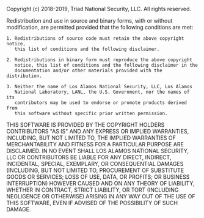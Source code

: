 Copyright (c) 2018-2019, Triad National Security, LLC. All rights reserved.
  
Redistribution and use in source and binary forms, with or
without modification, are permitted provided that the following conditions
are met:

    1. Redistributions of source code must retain the above copyright notice, 
       this list of conditions and the following disclaimer.

    2. Redistributions in binary form must reproduce the above copyright
       notice, this list of conditions and the following disclaimer in the
       documentation and/or other materials provided with the distribution.

    3. Neither the name of Los Alamos National Security, LLC, Los Alamos
       National Laboratory, LANL, the U.S. Government, nor the names of its
       contributors may be used to endorse or promote products derived from 
       this software without specific prior written permission.
    
THIS SOFTWARE IS PROVIDED BY THE COPYRIGHT HOLDERS CONTRIBUTORS "AS IS" AND 
ANY EXPRESS OR IMPLIED WARRANTIES, INCLUDING, BUT NOT LIMITED TO, THE IMPLIED 
WARRANTIES OF MERCHANTABILITY AND FITNESS FOR A PARTICULAR PURPOSE ARE 
DISCLAIMED. IN NO EVENT SHALL LOS ALAMOS NATIONAL SECURITY, LLC OR CONTRIBUTORS 
BE LIABLE FOR ANY DIRECT, INDIRECT, INCIDENTAL, SPECIAL, EXEMPLARY, OR 
CONSEQUENTIAL DAMAGES (INCLUDING, BUT NOT LIMITED TO, PROCUREMENT OF SUBSTITUTE 
GOODS OR SERVICES; LOSS OF USE, DATA, OR PROFITS; OR BUSINESS INTERRUPTION) 
HOWEVER CAUSED AND ON ANY THEORY OF LIABILITY, WHETHER IN CONTRACT, STRICT 
LIABILITY, OR TORT (INCLUDING NEGLIGENCE OR OTHERWISE) ARISING IN ANY WAY OUT OF
THE USE OF THIS SOFTWARE, EVEN IF ADVISED OF THE POSSIBILITY OF SUCH DAMAGE.
